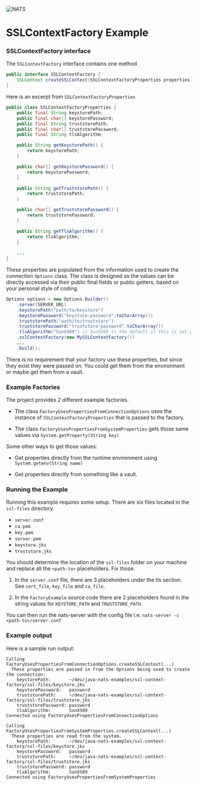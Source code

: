 ![NATS](../images/large-logo.png)

# SSLContextFactory Example

### SSLContextFactory interface

The `SSLContextFactory` interface contains one method

```java
public interface SSLContextFactory {
    SSLContext createSSLContext(SSLContextFactoryProperties properties);
}
```

Here is an excerpt from `SSLContextFactoryProperties`

```java
public class SSLContextFactoryProperties {
    public final String keystorePath;
    public final char[] keystorePassword;
    public final String truststorePath;
    public final char[] truststorePassword;
    public final String tlsAlgorithm;

    public String getKeystorePath() {
        return keystorePath;
    }

    public char[] getKeystorePassword() {
        return keystorePassword;
    }

    public String getTruststorePath() {
        return truststorePath;
    }

    public char[] getTruststorePassword() {
        return truststorePassword;
    }

    public String getTlsAlgorithm() {
        return tlsAlgorithm;
    }
    
    ...
}
```

These properties are populated from the information used to create the connection `Options` class.
The class is designed so the values can be directly accessed via their public final fields or public getters, based on your personal style of coding.

```java
Options options = new Options.Builder()
    .server(SERVER_URL)
    .keystorePath("path/to/keystore")
    .keystorePassword("keystore-password".toCharArray())
    .truststorePath("path/to/truststore")
    .truststorePassword("truststore-password".toCharArray())
    .tlsAlgorithm("SunX509") // SunX509 is the default if this is not provided 
    .sslContextFactory(new MySSLContextFactory())
    ...
    .build();
```

There is no requirement that your factory use these properties, but since they exist they were passed on.
You could get them from the environment or maybe get them from a vault.

### Example Factories

The project provides 2 different example factories.

- The class `FactoryUsesPropertiesFromConnectionOptions` uses the instance of `SSLContextFactoryProperties` that is passed to the factory.

- The class `FactoryUsesPropertiesFromSystemProperties` gets those same values via `System.getProperty(String key)`

Some other ways to get those values:

- Get properties directly from the runtime environment using `System.getenv(String name)`

- Get properties directly from something like a vault.

### Running the Example
Running this example requires some setup.
There are six files located in the `ssl-files` directory.

- `server.conf`
- `ca.pem`
- `key.pem`
- `server.pem`
- `keystore.jks`
- `truststore.jks`

You should determine the location of the `ssl-files` folder on your machine and replace all the `<path-to>` placeholders. Fix those.

1. In the `server.conf` file, there are 3 placeholders under the tls section. See `cert_file`, `key_file` and `ca_file`.

2. In the `FactoryExample` source code there are 2 placeholders found in the string values for `KEYSTORE_PATH` and `TRUSTSTORE_PATH`.

You can then run the nats-server with the config file i.e. `nats-server -c <path-to>/server.conf`


### Example output

Here is a sample run output:

```text
Calling FactoryUsesPropertiesFromConnectionOptions.createSSLContext(...)
  These properties are passed in from the Options being used to create the connection:
    keystorePath:       ~/dev/java-nats-examples/ssl-context-factory/ssl-files/keystore.jks
    keystorePassword:   password
    truststorePath:     ~/dev/java-nats-examples/ssl-context-factory/ssl-files/truststore.jks
    truststorePassword: password
    tlsAlgorithm:       SunX509
Connected using FactoryUsesPropertiesFromConnectionOptions

Calling FactoryUsesPropertiesFromSystemProperties.createSSLContext(...)
  These properties are read from the system.
    keystorePath:       ~/dev/java-nats-examples/ssl-context-factory/ssl-files/keystore.jks
    keystorePassword:   password
    truststorePath:     ~/dev/java-nats-examples/ssl-context-factory/ssl-files/truststore.jks
    truststorePassword: password
    tlsAlgorithm:       SunX509
Connected using FactoryUsesPropertiesFromSystemProperties
```